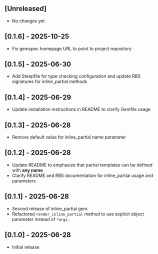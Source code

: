 ## [Unreleased]

- No changes yet.

## [0.1.6] - 2025-10-25

- Fix gemspec homepage URL to point to project repository

## [0.1.5] - 2025-06-30

- Add Steepfile for type checking configuration and update RBS signatures for inline_partial methods

## [0.1.4] - 2025-06-29

- Update installation instructions in README to clarify Gemfile usage

## [0.1.3] - 2025-06-28

- Remove default value for inline_partial name parameter

## [0.1.2] - 2025-06-28

- Update README to emphasize that partial templates can be defined with **any name**
- Clarify README and RBS documentation for inline_partial usage and parameters

## [0.1.1] - 2025-06-28

- Second release of inline_partial gem.
- Refactored `render_inline_partial` method to use explicit object parameter instead of `*args`.

## [0.1.0] - 2025-06-28

- Initial release
